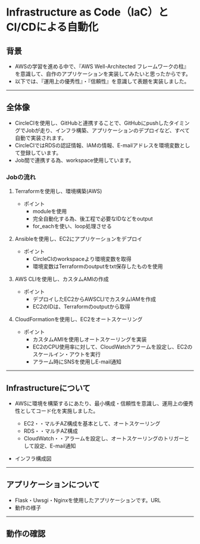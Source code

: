 # Infrastructure as Code（IaC）とCI/CDによる自動化
## 背景
* AWSの学習を進める中で、『AWS Well-Architected フレームワークの柱』を意識して、自作のアプリケーションを実装してみたいと思ったからです。
* 以下では、『運用上の優秀性』・『信頼性』を意識して表題を実装しました。
---------
## 全体像
* CircleCIを使用し、GitHubと連携することで、GitHubにpushしたタイミングでJobが走り、インフラ構築、アプリケーションのデプロイなど、すべて自動で実装されます。
* CircleCIではRDSの認証情報、IAMの情報、E-mailアドレスを環境変数として登録しています。
* Job間で連携する為、workspace使用しています。
### Jobの流れ
1. Terraformを使用し、環境構築(AWS)
    * ポイント
        * moduleを使用
        * 完全自動化する為、後工程で必要なIDなどをoutput
        * for_eachを使い、loop処理させる

2. Ansibleを使用し、EC2にアプリケーションをデプロイ
    * ポイント
        * CircleCIのworkspaceより環境変数を取得
        * 環境変数はTerraformのoutputをtxt保存したものを使用
3. AWS CLIを使用し、カスタムAMIの作成
    * ポイント
        * デプロイしたEC2からAWSCLIでカスタムIAMを作成
        * EC2のIDは、Terraformのoutputから取得
4. CloudFormationを使用し、EC2をオートスケーリング
    * ポイント
        * カスタムAMIを使用しオートスケーリングを実装
        * EC2のCPU使用率に対して、CloudWatchアラームを設定し、EC2のスケールイン・アウトを実行
        * アラーム時にSNSを使用しE-mail通知
--------

## Infrastructureについて
* AWSに環境を構築するにあたり、最小構成・信頼性を意識し、運用上の優秀性としてコード化を実施しました。
    * EC2・・マルチAZ構成を基本として、オートスケーリング
    * RDS・・マルチAZ構成
    * CloudWatch・・アラームを設定し、オートスケーリングのトリガーとして設定、E-mail通知

* インフラ構成図

-------
## アプリケーションについて
* Flask・Uwsgi・Nginxを使用したアプリケーションです。URL
* 動作の様子
------
## 動作の確認